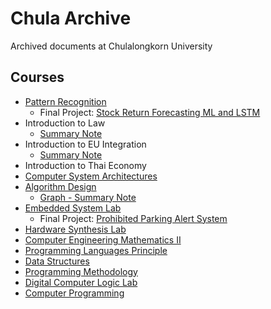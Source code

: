# Chula Archive
Archived documents at Chulalongkorn University

## Courses
- [Pattern Recognition](https://github.com/pupipatsk/Pattern-Recognition.git)
  - Final Project: [Stock Return Forecasting ML and LSTM](https://github.com/pupipatsk/Stock-Return-Forecasting-ML-and-LSTM.git)
- Introduction to Law
  - [Summary Note](https://github.com/pupipatsk/Chula-Archive/blob/f169cdf05f7d259316606076b90681197af5fa70/Intro%20to%20Law%20-%20Notes.pdf)
- Introduction to EU Integration
  - [Summary Note](https://github.com/pupipatsk/Chula-Archive/blob/f169cdf05f7d259316606076b90681197af5fa70/%E0%B8%AB%E0%B8%99%E0%B8%B1%E0%B8%87%E0%B8%AA%E0%B8%B7%E0%B8%AD_%E0%B8%9A%E0%B8%B9%E0%B8%A3%E0%B8%93%E0%B8%B2%E0%B8%81%E0%B8%B2%E0%B8%A3%E0%B8%AA%E0%B8%AB%E0%B8%A0%E0%B8%B2%E0%B8%9E%E0%B8%A2%E0%B8%B8%E0%B9%82%E0%B8%A3%E0%B8%9B-Notes.pdf)
- Introduction to Thai Economy
- [Computer System Architectures](https://github.com/pupipatsk/Computer-System-Architectures.git)
- [Algorithm Design](https://github.com/pupipatsk/Algorithm-Design.git)
  - [Graph - Summary Note](https://github.com/pupipatsk/Algorithm-Design/blob/46a0a1c3c14f6bbfff9648cb774a8e419f12467c/Summary/Graph.md)
- [Embedded System Lab](https://github.com/pupipatsk/Embedded-Sys-Lab.git)
  - Final Project: [Prohibited Parking Alert System](https://github.com/pupipatsk/Embedded-Sys-Lab-Final-Project.git)
- [Hardware Synthesis Lab](https://github.com/pupipatsk/Hardware-Synthesis-Lab.git)
- [Computer Engineering Mathematics II](https://github.com/pupipatsk/Comp-Eng-Math-II.git)
- [Programming Languages Principle](https://github.com/pupipatsk/Prog-Lang-Prin.git)
- [Data Structures](https://github.com/pupipatsk/Data-Structures.git)
- [Programming Methodology](https://github.com/pupipatsk/Prog-Meth.git)
- [Digital Computer Logic Lab](https://github.com/pupipatsk/Dig-Comp-Logic-Lab.git)
- [Computer Programming](https://github.com/pupipatsk/Comp-Prog.git)
